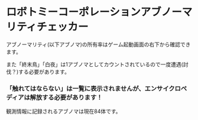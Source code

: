 # ロボトミーコーポレーションアブノーマリティチェッカー
アブノーマリティ(以下アブノマ)の所有率はゲーム起動画面の右下から確認できます。

また「終末鳥」「白夜」は1アブノマとしてカウントされているので一度遭遇(討伐？)する必要があります。

### 「触れてはならない」は一覧に表示されませんが、エンサイクロペディアは解放する必要があります！

観測情報に記録されるアブノマは現在84体です。
